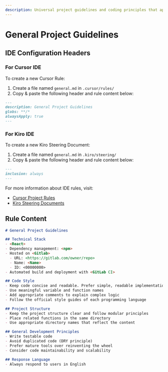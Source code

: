 ```yaml
---
description: Universal project guidelines and coding principles that apply across all languages and frameworks for maintaining consistent code quality.
---
```


# General Project Guidelines

## IDE Configuration Headers

### For Cursor IDE

To create a new Cursor Rule:

1. Create a file named `general.md` in `.cursor/rules/`
2. Copy & paste the following header and rule content below:

```markdown
---
description: General Project Guidelines
globs: **/*
alwaysApply: true
---
```

### For Kiro IDE

To create a new Kiro Steering Document:

1. Create a file named `general.md` in `.kiro/steering/`
2. Copy & paste the following header and rule content below:

```markdown
---
inclusion: always
---
```

For more information about IDE rules, visit:
- [Cursor Project Rules](https://docs.cursor.com/context/rules#project-rules)
- [Kiro Steering Documents](https://github.com/kirolabs/kiro)

## Rule Content

```markdown
# General Project Guidelines

## Technical Stack
- <React>
- Dependency management: <npm>
- Hosted on <Gitlab>
  - URL: <https://gitlab.com/owner/repo>
  - Name: <Name>
  - ID: <00000000>
- Automated build and deployment with <GitLab CI>

## Code Style
- Keep code concise and readable. Prefer simple, readable implementation over premature optimization.
- Use meaningful variable and function names  
- Add appropriate comments to explain complex logic  
- Follow the official style guides of each programming language  

## Project Structure
- Keep the project structure clear and follow modular principles  
- Place related functions in the same directory  
- Use appropriate directory names that reflect the content  

## General Development Principles
- Write testable code  
- Avoid duplicated code (DRY principle)  
- Prefer mature tools over reinventing the wheel  
- Consider code maintainability and scalability  

## Response Language
- Always respond to users in English
```

